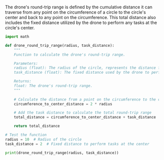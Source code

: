 The drone's round-trip range is defined by the cumulative distance it can traverse from any point on the circumference of a circle to the circle's center and back to any point on the circumference. This total distance also includes the fixed distance utilized by the drone to perform any tasks at the circle's center.

```python
import math

def drone_round_trip_range(radius, task_distance):
    """
    Function to calculate the drone's round-trip range.

    Parameters:
    radius (float): The radius of the circle, represents the distance from any point on the circumference to the center.
    task_distance (float): The fixed distance used by the drone to perform any tasks at the center of the circle.

    Returns:
    float: The drone's round-trip range.
    """
    
    # Calculate the distance from a point on the circumference to the center and back to any point on the circumference
    circumference_to_center_distance = 2 * radius

    # Add the task distance to calculate the total round-trip range
    total_distance = circumference_to_center_distance + task_distance

    return total_distance

# Test the function
radius = 10  # Radius of the circle
task_distance = 2  # Fixed distance to perform tasks at the center

print(drone_round_trip_range(radius, task_distance))

```